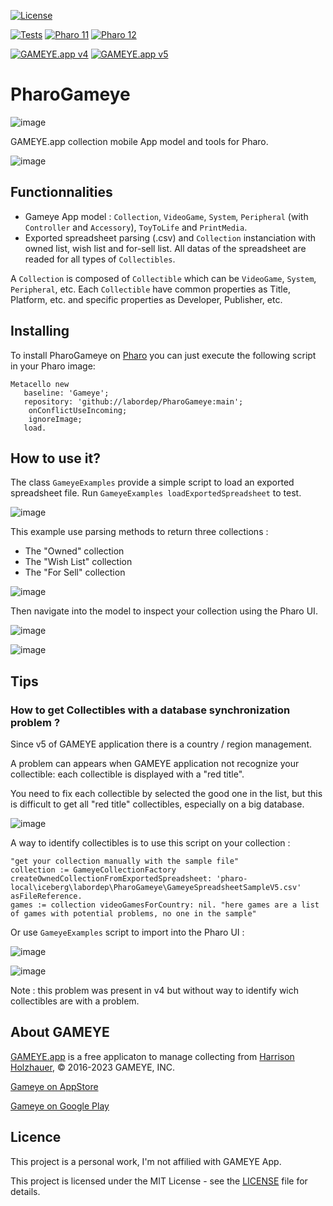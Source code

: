[![License](https://img.shields.io/github/license/labordep/PharoGameye.svg)](./LICENSE)

[![Tests](https://github.com/labordep/PharoGameye/actions/workflows/Tests.yml/badge.svg)](https://github.com/labordep/PharoGameye/actions/workflows/Tests.yml)
[![Pharo 11](https://img.shields.io/badge/Pharo-11-%23aac9ff.svg)](https://pharo.org/download)
[![Pharo 12](https://img.shields.io/badge/Pharo-12-%23aac9ff.svg)](https://pharo.org/download)

[![GAMEYE.app v4](https://img.shields.io/badge/GAMEYE.app-v4-blue.svg)](https://gameye.app/)
[![GAMEYE.app v5](https://img.shields.io/badge/GAMEYE.app-v5-red.svg)](https://gameye.app/)

# PharoGameye

![image](https://user-images.githubusercontent.com/49183340/224508985-aafac0c0-2247-4d01-8daa-6204033367dc.png)

GAMEYE.app collection mobile App model and tools for Pharo.

![image](https://github.com/labordep/PharoGameye/assets/49183340/b61ddd5a-8a14-405d-8a15-638c645d6e3b)

## Functionnalities

- Gameye App model : ```Collection```, ```VideoGame```, ```System```, ```Peripheral``` (with ```Controller``` and ```Accessory```), ```ToyToLife``` and ```PrintMedia```.
- Exported spreadsheet parsing (.csv) and ```Collection``` instanciation with owned list, wish list and for-sell list. All datas of the spreadsheet are readed for all types of ```Collectibles```.

A ```Collection``` is composed of ```Collectible``` which can be ```VideoGame```, ```System```, ```Peripheral```, etc.
Each ```Collectible``` have common properties as Title, Platform, etc. and specific properties as Developer, Publisher, etc.

## Installing

To install PharoGameye on [Pharo](https://pharo.org/) you can just execute the following script in your Pharo image:

```smalltalk
Metacello new
   baseline: 'Gameye';
   repository: 'github://labordep/PharoGameye:main';
	onConflictUseIncoming;
	ignoreImage;
   load.
```

## How to use it?

The class ```GameyeExamples``` provide a simple script to load an exported spreadsheet file.
Run ```GameyeExamples loadExportedSpreadsheet``` to test.

![image](https://github.com/labordep/PharoGameye/assets/49183340/182454b1-4f60-40d9-8e39-3cba2fcc63d1)

This example use parsing methods to return three collections : 
- The "Owned" collection
- The "Wish List" collection 
- The "For Sell" collection

![image](https://github.com/labordep/PharoGameye/assets/49183340/e94ad485-a50c-4a72-b1cd-b22b5b5ef515)

Then navigate into the model to inspect your collection using the Pharo UI.

![image](https://github.com/labordep/PharoGameye/assets/49183340/c0046401-56df-4c17-9ac1-04dc1d510611)

![image](https://github.com/labordep/PharoGameye/assets/49183340/efc8caf7-cd69-473b-bfc5-94c4741e0347)

## Tips

### How to get Collectibles with a database synchronization problem ?

Since v5 of GAMEYE application there is a country / region management. 

A problem can appears when GAMEYE application not recognize your collectible: each collectible is displayed with a "red title".

You need to fix each collectible by selected the good one in the list, but this is difficult to get all "red title" collectibles, especially on a big database.

![image](https://github.com/labordep/PharoGameye/assets/49183340/46efd417-f96a-439e-a0fa-dc6e75b23160)

A way to identify collectibles is to use this script on your collection :

```smalltalk
"get your collection manually with the sample file"
collection := GameyeCollectionFactory createOwnedCollectionFromExportedSpreadsheet: 'pharo-local\iceberg\labordep\PharoGameye\GameyeSpreadsheetSampleV5.csv' asFileReference.
games := collection videoGamesForCountry: nil. "here games are a list of games with potential problems, no one in the sample"
```

Or use ```GameyeExamples``` script to import into the Pharo UI :

![image](https://github.com/labordep/PharoGameye/assets/49183340/b0a9823b-2415-45fd-be2d-2c1f1c2f1f23)

![image](https://github.com/labordep/PharoGameye/assets/49183340/f5afd633-59e7-4735-9b3d-cda95c6d04d6)

Note : this problem was present in v4 but without way to identify wich collectibles are with a problem.

## About GAMEYE

[GAMEYE.app](https://gameye.app/) is a free applicaton to manage collecting from [Harrison Holzhauer](https://www.hdnastudio.com/), © 2016-2023 GAMEYE, INC.

[Gameye on AppStore](https://apps.apple.com/fr/app/gameye/id1105342771)

[Gameye on Google Play](https://play.google.com/store/apps/details?id=com.hairyharri.gameye&hl=fr&gl=US&pli=1)

## Licence

This project is a personal work, I'm not affilied with GAMEYE App.

This project is licensed under the MIT License - see the [LICENSE](LICENSE) file for details.
